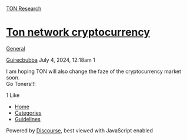 [TON Research](/)

# [Ton network cryptocurrency](/t/ton-network-cryptocurrency/27414)

[General](/c/general/4) 

    

[Guirecbubba](https://tonresear.ch/u/Guirecbubba)  July 4, 2024, 12:18am  1

I am hoping TON will also change the faze of the cryptocurrency market soon.  
Go Toners!!!

  1 Like

*   [Home](/)
*   [Categories](/categories)
*   [Guidelines](/guidelines)

Powered by [Discourse](https://www.discourse.org), best viewed with JavaScript enabled